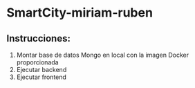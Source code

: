 # SmartCity-miriam-ruben
## Instrucciones:
1. Montar base de datos Mongo en local con la imagen Docker proporcionada
2. Ejecutar backend
3. Ejecutar frontend